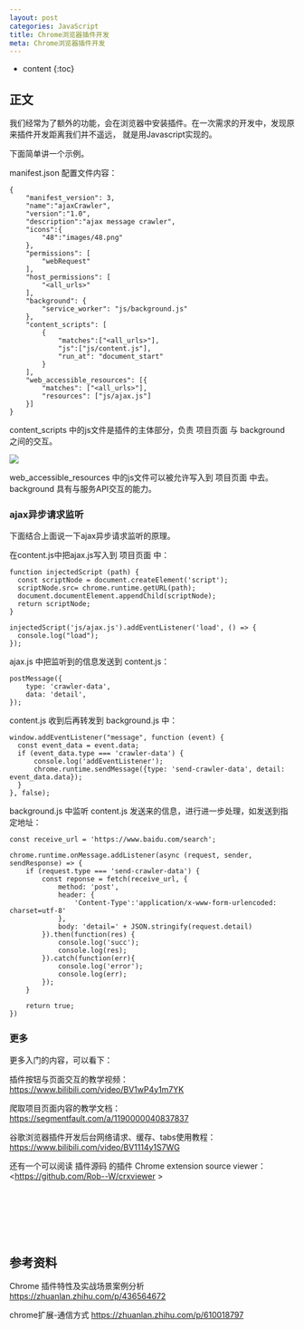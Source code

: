 ```yaml
---
layout: post
categories: JavaScript
title: Chrome浏览器插件开发
meta: Chrome浏览器插件开发
---
```

* content
{:toc}

## 正文

我们经常为了额外的功能，会在浏览器中安装插件。在一次需求的开发中，发现原来插件开发距离我们并不遥远，
就是用Javascript实现的。

下面简单讲一个示例。

manifest.json 配置文件内容：
```
{
    "manifest_version": 3,
    "name":"ajaxCrawler",
    "version":"1.0",
    "description":"ajax message crawler",
    "icons":{
        "48":"images/48.png"
    },
    "permissions": [
        "webRequest"
    ],
    "host_permissions": [
        "<all_urls>"
    ],
    "background": {
        "service_worker": "js/background.js"
    },
    "content_scripts": [
        {
            "matches":["<all_urls>"],
            "js":["js/content.js"],
            "run_at": "document_start"
        }
    ],
    "web_accessible_resources": [{
        "matches": ["<all_urls>"],
        "resources": ["js/ajax.js"]
    }]
}
```

content_scripts 中的js文件是插件的主体部分，负责 项目页面 与 background 之间的交互。

![]({{site.baseurl}}/images/20231019/20231019223154.png)

web_accessible_resources 中的js文件可以被允许写入到 项目页面 中去。background 具有与服务API交互的能力。

### ajax异步请求监听

下面结合上面说一下ajax异步请求监听的原理。

在content.js中把ajax.js写入到 项目页面 中：
```
function injectedScript (path) {
  const scriptNode = document.createElement('script');
  scriptNode.src= chrome.runtime.getURL(path);
  document.documentElement.appendChild(scriptNode);
  return scriptNode;
}

injectedScript('js/ajax.js').addEventListener('load', () => {
  console.log("load");
});
```

ajax.js 中把监听到的信息发送到 content.js：
```
postMessage({
    type: 'crawler-data',
    data: 'detail',
});
```

content.js 收到后再转发到 background.js 中：
```
window.addEventListener("message", function (event) {
  const event_data = event.data;
  if (event_data.type === 'crawler-data') {
      console.log('addEventListener');
      chrome.runtime.sendMessage({type: 'send-crawler-data', detail: event_data.data});
  }
}, false);
```

background.js 中监听 content.js 发送来的信息，进行进一步处理，如发送到指定地址：
```
const receive_url = 'https://www.baidu.com/search';

chrome.runtime.onMessage.addListener(async (request, sender, sendResponse) => {
    if (request.type === 'send-crawler-data') {
        const reponse = fetch(receive_url, {
            method: 'post',
            header: {
                'Content-Type':'application/x-www-form-urlencoded: charset=utf-8'
            },
            body: 'detail=' + JSON.stringify(request.detail)
        }).then(function(res) {
            console.log('succ');
            console.log(res);
        }).catch(function(err){
            console.log('error');
            console.log(err);
        });
    }

    return true;
})
```

### 更多

更多入门的内容，可以看下：

插件按钮与页面交互的教学视频：<https://www.bilibili.com/video/BV1wP4y1m7YK>

爬取项目页面内容的教学文档：<https://segmentfault.com/a/1190000040837837>

谷歌浏览器插件开发后台网络请求、缓存、tabs使用教程：<https://www.bilibili.com/video/BV1114y1S7WG>

还有一个可以阅读 插件源码 的插件 Chrome extension source viewer：<https://github.com/Rob--W/crxviewer >







<br/><br/><br/><br/><br/>
## 参考资料 

Chrome 插件特性及实战场景案例分析 <https://zhuanlan.zhihu.com/p/436564672>

chrome扩展-通信方式 <https://zhuanlan.zhihu.com/p/610018797>
